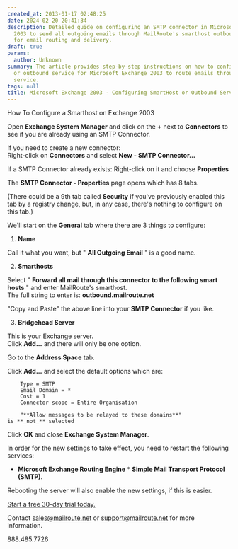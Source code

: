 ```yaml
---
created_at: 2013-01-17 02:48:25
date: 2024-02-20 20:41:34
description: Detailed guide on configuring an SMTP connector in Microsoft Exchange
  2003 to send all outgoing emails through MailRoute's smarthost outbound.mailroute.net
  for email routing and delivery.
draft: true
params:
  author: Unknown
summary: The article provides step-by-step instructions on how to configure a smarthost
  or outbound service for Microsoft Exchange 2003 to route emails through MailRoute's
  service.
tags: null
title: Microsoft Exchange 2003 - Configuring SmartHost or Outbound Service
---
```



How To Configure a Smarthost on Exchange 2003

Open **Exchange System Manager** and click on the **+** next to **Connectors**
to see if you are already using an SMTP Connector.

If you need to create a new connector:  
Right-click on **Connectors** and select **New - SMTP Connector...**

If a SMTP Connector already exists: Right-click on it and choose
**Properties**

The **SMTP Connector - Properties** page opens which has 8 tabs.

(There could be a 9th tab called **Security** if you've previously enabled
this tab by a registry change, but, in any case, there's nothing to configure
on this tab.)

We'll start on the **General** tab where there are 3 things to configure:

  1. **Name**

Call it what you want, but " **All Outgoing Email** " is a good name.

  2. **Smarthosts**

Select " **Forward all mail through this connector to the following smart
hosts** " and enter MailRoute's smarthost.  
The full string to enter is: **outbound.mailroute.net**

"Copy and Paste" the above line into your **SMTP Connector** if you like.

  3. **Bridgehead Server**

This is your Exchange server.  
Click **Add...** and there will only be one option.

Go to the **Address Space** tab.

Click **Add...** and select the default options which are:

    
    
        Type = SMTP  
        Email Domain = *  
        Cost = 1  
        Connector scope = Entire Organisation  
    
        "**Allow messages to be relayed to these domains**" is **_not_** selected
    

Click **OK** and close **Exchange System Manager**.

In order for the new settings to take effect, you need to restart the
following services:  
* **Microsoft Exchange Routing Engine** * **Simple Mail Transport Protocol (SMTP)**.

Rebooting the server will also enable the new settings, if this is easier.

[Start a free 30-day trial today.](http://mailroute.net/signup.html)

Contact [sales@mailroute.net](mailto:sales@mailroute.net) or
[support@mailroute.net](mailto:support@mailroute.net) for more information.

888.485.7726


